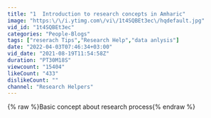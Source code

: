 ```yaml
---
title: "1  Introduction to research concepts in Amharic"
image: "https:\/\/i.ytimg.com\/vi\/1t4SQBEt3ec\/hqdefault.jpg"
vid_id: "1t4SQBEt3ec"
categories: "People-Blogs"
tags: ["reserach Tips","Research Help","data anlysis"]
date: "2022-04-03T07:46:34+03:00"
vid_date: "2021-08-19T11:54:58Z"
duration: "PT30M18S"
viewcount: "15404"
likeCount: "433"
dislikeCount: ""
channel: "Research Helpers"
---
```

{% raw %}Basic concept about research process{% endraw %}

